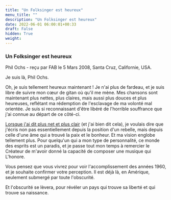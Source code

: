 ```yaml
---
title: "Un Folksinger est heureux"
menu_title: ""
description: "Un Folksinger est heureux"
date: 2022-06-01 06:00:01+00:33
draft: False
hidden: True
weight:
---
```

### Un Folksinger est heureux

Phil Ochs - reçu par FAB le 5 Mars 2008, Santa Cruz, Californie, USA.

Je suis là, Phil Ochs.

Oh, je suis tellement heureux maintenant ! Je n'ai plus de fardeau, et je suis libre de suivre mon cœur de gitan où qu'il me mène. Mes chansons sont maintenant plus nettes, plus claires, mais aussi plus douces et plus heureuses, reflétant ma rédemption de l'esclavage de ma volonté mal orientée. Je suis si reconnaissant d'être libéré de l'horrible souffrance que j'ai connue au départ de ce côté-ci.

[Lorsque j'ai dit plus net et plus clair](/fr-contemporary-messages/fr-contemporary-messages-by-date-order/fr-contemporary-messages-2008/fr-2008-2-8-1-fab-phil-ochs/) (et j'ai bien dit cela), je voulais dire que j'écris non pas essentiellement depuis la position d'un rebelle, mais depuis celle d'une âme qui a trouvé la paix et le bonheur. Et ma vision englobe tellement plus. Pour quelqu'un qui a mon type de personnalité, ce monde des esprits est un paradis, et je passe tout mon temps à remercier le Créateur de m'avoir donné la capacité de composer une musique qui L'honore.

Vous pensez que vous vivrez pour voir l'accomplissement des années 1960, et je souhaite confirmer votre perception. Il est déjà là, en Amérique, seulement submergé par toute l'obscurité.

Et l'obscurité se lèvera, pour révéler un pays qui trouve sa liberté et qui trouve sa naissance.
